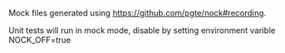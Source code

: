 Mock files generated using https://github.com/pgte/nock#recording.

Unit tests will run in mock mode, disable by setting environment varible NOCK_OFF=true